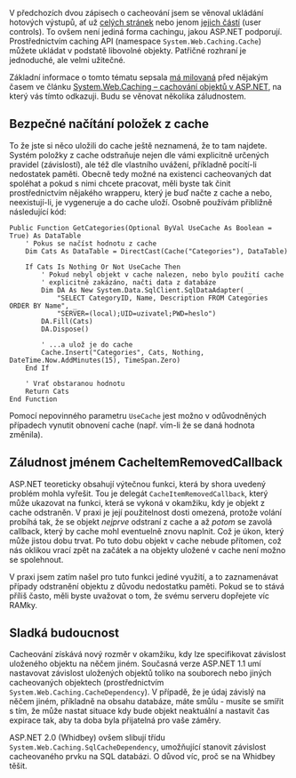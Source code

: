 <!-- dcterms:identifier = aspnetcz#7 -->
<!-- dcterms:title = ASP.NET caching pro více pokročilé: System.Web.Caching API -->
<!-- dcterms:abstract = V předchozích dvou zápisech o cacheování jsem se věnoval ukládání hotových výstupů, ať už celých stránek nebo jenom jejich částí (user controls). To ovšem není jediná forma cachingu, jakou ASP.NET podporují. Prostřednictvím caching API (namespace System.Web.Caching.Cache) můžete ukládat v podstatě libovolné objekty. -->
<!-- np9:categoryId = 1 -->
<!-- x4w:category = IT -->
<!-- np9:authorId = 1 -->
<!-- np9:authorEmail = michal.valasek@altairis.cz -->
<!-- dcterms:creator = Michal Altair Valášek -->
<!-- dcterms:created = 2005-01-07T06:16:35.437+01:00 -->
<!-- dcterms:dateAccepted = 2005-01-07T06:16:35.437+01:00 -->

V předchozích dvou zápisech o cacheování jsem se věnoval ukládání hotových výstupů, ať už [celých stránek](/entry/article-20050105.aspx) nebo jenom [jejich částí](/entry/article-20050106.aspx) (user controls). To ovšem není jediná forma cachingu, jakou ASP.NET podporují. Prostřednictvím caching API (namespace `System.Web.Caching.Cache`) můžete ukládat v podstatě libovolné objekty. Patřičné rozhraní je jednoduché, ale velmi užitečné.

Základní informace o tomto tématu sepsala [má milovaná](http://www.bestijka.cz/) před nějakým časem ve článku [System.Web.Caching – cachování objektů v ASP.NET](http://archive.aspnetwork.cz/art/clanek.asp?id=191), na který vás tímto odkazuji. Budu se věnovat několika záludnostem.

## Bezpečné načítání položek z cache

To že jste si něco uložili do cache ještě neznamená, že to tam najdete. Systém položky z cache odstraňuje nejen dle vámi explicitně určených pravidel (závislostí), ale též dle vlastního uvážení, příkladně pocítí-li nedostatek paměti. Obecně tedy možné na existenci cacheovaných dat spoléhat a pokud s nimi chcete pracovat, měli byste tak činit prostřednictvím nějakého wrapperu, který je buď načte z cache a nebo, neexistují-li, je vygeneruje a do cache uloží. Osobně používám přibližně následující kód:

    Public Function GetCategories(Optional ByVal UseCache As Boolean = True) As DataTable
        ' Pokus se načíst hodnotu z cache
        Dim Cats As DataTable = DirectCast(Cache("Categories"), DataTable)

        If Cats Is Nothing Or Not UseCache Then
            ' Pokud nebyl objekt v cache nalezen, nebo bylo použití cache 
            ' explicitně zakázáno, načti data z databáze
            Dim DA As New System.Data.SqlClient.SqlDataAdapter( _
                "SELECT CategoryID, Name, Description FROM Categories ORDER BY Name", _
                "SERVER=(local);UID=uzivatel;PWD=heslo")
            DA.Fill(Cats)
            DA.Dispose()

            ' ...a ulož je do cache
            Cache.Insert("Categories", Cats, Nothing, DateTime.Now.AddMinutes(15), TimeSpan.Zero)
        End If

        ' Vrať obstaranou hodnotu
        Return Cats
    End Function

Pomocí nepovinného parametru `UseCache` jest možno v odůvodněných případech vynutit obnovení cache (např. vím-li že se daná hodnota změnila).

## Záludnost jménem CacheItemRemovedCallback

ASP.NET teoreticky obsahují výtečnou funkci, která by shora uvedený problém mohla vyřešit. Tou je delegát `CacheItemRemovedCallback`, který může ukazovat na funkci, která se vykoná v okamžiku, kdy je objekt z cache odstraněn. V praxi je její použitelnost dosti omezená, protože volání probíhá tak, že se objekt *nejprve* odstraní z cache a až *potom* se zavolá callback, který by cache mohl eventuelně znovu naplnit. Což je úkon, který může jistou dobu trvat. Po tuto dobu objekt v cache nebude přítomen, což nás oklikou vrací zpět na začátek a na objekty uložené v cache není možno se spolehnout.

V praxi jsem zatím našel pro tuto funkci jediné využití, a to zaznamenávat případy odstranění objektu z důvodu nedostatku paměti. Pokud se to stává příliš často, měli byste uvažovat o tom, že svému serveru dopřejete víc RAMky.

## Sladká budoucnost

Cacheování získává nový rozměr v okamžiku, kdy lze specifikovat závislost uloženého objektu na něčem jiném. Současná verze ASP.NET 1.1 umí nastavovat závislost uložených objektů toliko na souborech nebo jiných cacheovaných objektech (prostřednictvím `System.Web.Caching.CacheDependency`). V případě, že je údaj závislý na něčem jiném, příkladně na obsahu databáze, máte smůlu - musíte se smířit s tím, že může nastat situace kdy bude objekt neaktuální a nastavit čas expirace tak, aby ta doba byla přijatelná pro vaše záměry.

ASP.NET 2.0 (Whidbey) ovšem slibují třídu `System.Web.Caching.SqlCacheDependency`, umožňující stanovit závislost cacheovaného prvku na SQL databázi. O důvod víc, proč se na Whidbey těšit.